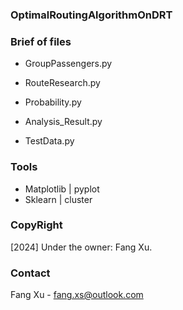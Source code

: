 ### OptimalRoutingAlgorithmOnDRT


### Brief of files
- GroupPassengers.py

- RouteResearch.py
  
- Probability.py

- Analysis_Result.py

- TestData.py

### Tools
* Matplotlib | pyplot
* Sklearn | cluster

<!-- LICENSE -->
### CopyRight
[2024] Under the owner: Fang Xu. 

<!-- CONTACT -->
### Contact

Fang Xu - fang.xs@outlook.com
